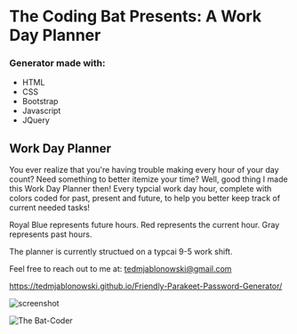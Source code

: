 # The Coding Bat Presents: A Work Day Planner

### Generator made with:

* HTML
* CSS
* Bootstrap
* Javascript
* JQuery

## Work Day Planner

You ever realize that you're having trouble making every hour of your day count? Need something to better itemize your time? Well, good thing I made this Work Day Planner then! Every typcial work day hour, complete with colors coded for past, present and future, to help you better keep track of current needed tasks! 

Royal Blue represents future hours.
Red represents the current hour.
Gray represents past hours.

The planner is currently structued on a typcai 9-5 work shift.


Feel free to reach out to me at:
tedmjablonowski@gmail.com

https://tedmjablonowski.github.io/Friendly-Parakeet-Password-Generator/

![screenshot](https://github.com/tedmjablonowski/Work-Day-Scheduler/blob/main/assets/images/work%20day%20planner%20screenshot.jpg)

![The Bat-Coder](https://github.com/tedmjablonowski/Ted-Jablonowski-s-Portfolio/blob/main/assets/images/bat-png.png)

